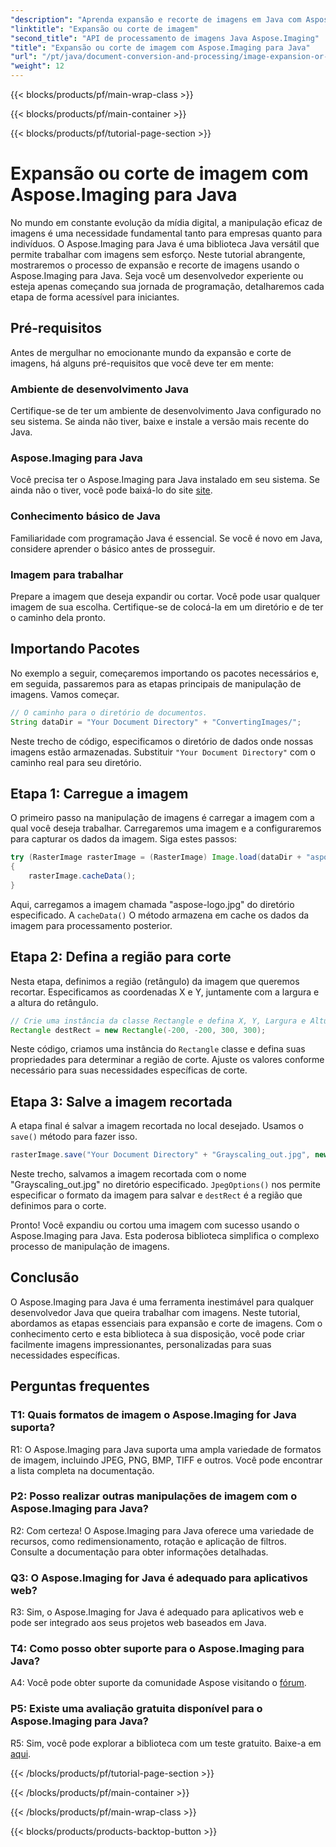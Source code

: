 ```yaml
---
"description": "Aprenda expansão e recorte de imagens em Java com Aspose.Imaging. Tutorial passo a passo para desenvolvedores. Aprimore suas habilidades de manipulação de imagens."
"linktitle": "Expansão ou corte de imagem"
"second_title": "API de processamento de imagens Java Aspose.Imaging"
"title": "Expansão ou corte de imagem com Aspose.Imaging para Java"
"url": "/pt/java/document-conversion-and-processing/image-expansion-or-cropping/"
"weight": 12
---
```


{{< blocks/products/pf/main-wrap-class >}}

{{< blocks/products/pf/main-container >}}

{{< blocks/products/pf/tutorial-page-section >}}

# Expansão ou corte de imagem com Aspose.Imaging para Java

No mundo em constante evolução da mídia digital, a manipulação eficaz de imagens é uma necessidade fundamental tanto para empresas quanto para indivíduos. O Aspose.Imaging para Java é uma biblioteca Java versátil que permite trabalhar com imagens sem esforço. Neste tutorial abrangente, mostraremos o processo de expansão e recorte de imagens usando o Aspose.Imaging para Java. Seja você um desenvolvedor experiente ou esteja apenas começando sua jornada de programação, detalharemos cada etapa de forma acessível para iniciantes.

## Pré-requisitos

Antes de mergulhar no emocionante mundo da expansão e corte de imagens, há alguns pré-requisitos que você deve ter em mente:

### Ambiente de desenvolvimento Java

Certifique-se de ter um ambiente de desenvolvimento Java configurado no seu sistema. Se ainda não tiver, baixe e instale a versão mais recente do Java.

### Aspose.Imaging para Java

Você precisa ter o Aspose.Imaging para Java instalado em seu sistema. Se ainda não o tiver, você pode baixá-lo do site [site](https://releases.aspose.com/imaging/java/).

### Conhecimento básico de Java

Familiaridade com programação Java é essencial. Se você é novo em Java, considere aprender o básico antes de prosseguir.

### Imagem para trabalhar

Prepare a imagem que deseja expandir ou cortar. Você pode usar qualquer imagem de sua escolha. Certifique-se de colocá-la em um diretório e de ter o caminho dela pronto.

## Importando Pacotes

No exemplo a seguir, começaremos importando os pacotes necessários e, em seguida, passaremos para as etapas principais de manipulação de imagens. Vamos começar.

```java
// O caminho para o diretório de documentos.
String dataDir = "Your Document Directory" + "ConvertingImages/";
```

Neste trecho de código, especificamos o diretório de dados onde nossas imagens estão armazenadas. Substituir `"Your Document Directory"` com o caminho real para seu diretório.

## Etapa 1: Carregue a imagem

O primeiro passo na manipulação de imagens é carregar a imagem com a qual você deseja trabalhar. Carregaremos uma imagem e a configuraremos para capturar os dados da imagem. Siga estes passos:

```java
try (RasterImage rasterImage = (RasterImage) Image.load(dataDir + "aspose-logo.jpg"))
{
    rasterImage.cacheData();
}
```

Aqui, carregamos a imagem chamada "aspose-logo.jpg" do diretório especificado. A `cacheData()` O método armazena em cache os dados da imagem para processamento posterior.

## Etapa 2: Defina a região para corte

Nesta etapa, definimos a região (retângulo) da imagem que queremos recortar. Especificamos as coordenadas X e Y, juntamente com a largura e a altura do retângulo.

```java
// Crie uma instância da classe Rectangle e defina X, Y, Largura e Altura do retângulo
Rectangle destRect = new Rectangle(-200, -200, 300, 300);
```

Neste código, criamos uma instância do `Rectangle` classe e defina suas propriedades para determinar a região de corte. Ajuste os valores conforme necessário para suas necessidades específicas de corte.

## Etapa 3: Salve a imagem recortada

A etapa final é salvar a imagem recortada no local desejado. Usamos o `save()` método para fazer isso. 

```java
rasterImage.save("Your Document Directory" + "Grayscaling_out.jpg", new JpegOptions(), destRect);
```

Neste trecho, salvamos a imagem recortada com o nome "Grayscaling_out.jpg" no diretório especificado. `JpegOptions()` nos permite especificar o formato da imagem para salvar e `destRect` é a região que definimos para o corte.

Pronto! Você expandiu ou cortou uma imagem com sucesso usando o Aspose.Imaging para Java. Esta poderosa biblioteca simplifica o complexo processo de manipulação de imagens.

## Conclusão

O Aspose.Imaging para Java é uma ferramenta inestimável para qualquer desenvolvedor Java que queira trabalhar com imagens. Neste tutorial, abordamos as etapas essenciais para expansão e corte de imagens. Com o conhecimento certo e esta biblioteca à sua disposição, você pode criar facilmente imagens impressionantes, personalizadas para suas necessidades específicas.

## Perguntas frequentes

### T1: Quais formatos de imagem o Aspose.Imaging for Java suporta?
   
R1: O Aspose.Imaging para Java suporta uma ampla variedade de formatos de imagem, incluindo JPEG, PNG, BMP, TIFF e outros. Você pode encontrar a lista completa na documentação.

### P2: Posso realizar outras manipulações de imagem com o Aspose.Imaging para Java?

R2: Com certeza! O Aspose.Imaging para Java oferece uma variedade de recursos, como redimensionamento, rotação e aplicação de filtros. Consulte a documentação para obter informações detalhadas.

### Q3: O Aspose.Imaging for Java é adequado para aplicativos web?

R3: Sim, o Aspose.Imaging for Java é adequado para aplicativos web e pode ser integrado aos seus projetos web baseados em Java.

### T4: Como posso obter suporte para o Aspose.Imaging para Java?

A4: Você pode obter suporte da comunidade Aspose visitando o [fórum](https://forum.aspose.com/).

### P5: Existe uma avaliação gratuita disponível para o Aspose.Imaging para Java?

R5: Sim, você pode explorar a biblioteca com um teste gratuito. Baixe-a em [aqui](https://releases.aspose.com/).

{{< /blocks/products/pf/tutorial-page-section >}}

{{< /blocks/products/pf/main-container >}}

{{< /blocks/products/pf/main-wrap-class >}}

{{< blocks/products/products-backtop-button >}}